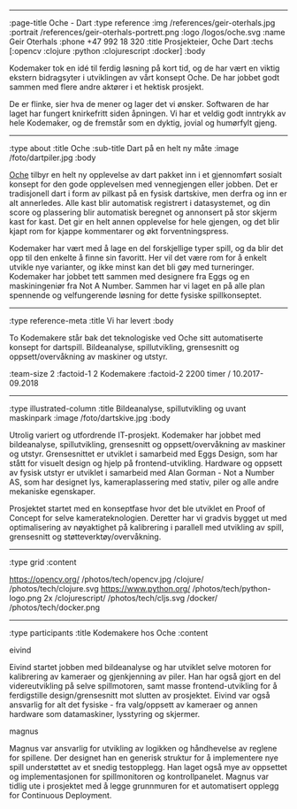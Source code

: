 --------------------------------------------------------------------------------
:page-title Oche - Dart
:type reference
:img /references/geir-oterhals.jpg
:portrait /references/geir-oterhals-portrett.png
:logo /logos/oche.svg
:name Geir Oterhals
:phone +47 992 18 320
:title Prosjekteier, Oche Dart
:techs [:opencv :clojure :python :clojurescript :docker]
:body

Kodemaker tok en idé til ferdig løsning på kort tid, og de har vært en viktig
ekstern bidragsyter i utviklingen av vårt konsept Oche. De har jobbet godt
sammen med flere andre aktører i et hektisk prosjekt.

De er flinke, sier hva de mener og lager det vi ønsker. Softwaren de har laget
har fungert knirkefritt siden åpningen. Vi har et veldig godt inntrykk av hele
Kodemaker, og de fremstår som en dyktig, jovial og humørfylt gjeng.

--------------------------------------------------------------------------------
:type about
:title Oche
:sub-title Dart på en helt ny måte
:image /foto/dartpiler.jpg
:body

[Oche](https://ochedart.com/) tilbyr en helt ny opplevelse av dart pakket inn i
et gjennomført sosialt konsept for den gode opplevelsen med vennegjengen eller
jobben. Det er tradisjonell dart i form av pilkast på en fysisk dartskive, men
derfra og inn er alt annerledes. Alle kast blir automatisk registrert i
datasystemet, og din score og plassering blir automatisk beregnet og annonsert
på stor skjerm kast for kast. Det gir en helt annen opplevelse for hele gjengen,
og det blir kjapt rom for kjappe kommentarer og økt forventningspress.

Kodemaker har vært med å lage en del forskjellige typer spill, og da blir det
opp til den enkelte å finne sin favoritt. Her vil det være rom for å enkelt
utvikle nye varianter, og ikke minst kan det bli gøy med turneringer. Kodemaker
har jobbet tett sammen med designere fra Eggs og en maskiningeniør fra Not A
Number. Sammen har vi laget en på alle plan spennende og velfungerende løsning
for dette fysiske spillkonseptet.

--------------------------------------------------------------------------------
:type reference-meta
:title Vi har levert
:body

To Kodemakere står bak det teknologiske ved Oche sitt automatiserte konsept for
dartspill. Bildeanalyse, spillutvikling, grensesnitt og oppsett/overvåkning av
maskiner og utstyr.

:team-size 2
:factoid-1 2 Kodemakere
:factoid-2 2200 timer / 10.2017-09.2018

--------------------------------------------------------------------------------

:type illustrated-column
:title Bildeanalyse, spillutvikling og uvant maskinpark
:image /foto/dartskive.jpg
:body

Utrolig variert og utfordrende IT-prosjekt. Kodemaker har jobbet med 
bildeanalyse, spillutvikling, grensesnitt og oppsett/overvåkning av 
maskiner og utstyr. Grensesnittet er utviklet i samarbeid med Eggs Design,
som har stått for visuelt design og hjelp på frontend-utvikling. Hardware
og oppsett av fysisk utstyr er utviklet i samarbeid med Alan Gorman - Not a
Number AS, som har designet lys, kameraplassering med stativ, piler og alle
andre mekaniske egenskaper.

Prosjektet startet med en konseptfase hvor det ble utviklet en Proof of
Concept for selve kamerateknologien. Deretter har vi gradvis bygget ut med
optimalisering av nøyaktighet på kalibrering i parallell med utvikling av
spill, grensesnitt og støtteverktøy/overvåkning.

--------------------------------------------------------------------------------
:type grid
:content

https://opencv.org/                /photos/tech/opencv.jpg
/clojure/                          /photos/tech/clojure.svg
https://www.python.org/            /photos/tech/python-logo.png 2x
/clojurescript/                    /photos/tech/cljs.svg
/docker/                           /photos/tech/docker.png

--------------------------------------------------------------------------------

:type participants
:title Kodemakere hos Oche
:content

eivind

Eivind startet jobben med bildeanalyse og har utviklet selve motoren for
kalibrering av kameraer og gjenkjenning av piler. Han har også gjort en del
videreutvikling på selve spillmotoren, samt masse frontend-utvikling for å
ferdigstille design/grensesnitt mot slutten av prosjektet. Eivind var også
ansvarlig for alt det fysiske - fra valg/oppsett av kameraer og annen hardware
som datamaskiner, lysstyring og skjermer.

magnus

Magnus var ansvarlig for utvikling av logikken og håndhevelse av reglene for
spillene. Der designet han en generisk struktur for å implementere nye spill
understøttet av et snedig testopplegg. Han laget også mye av oppsettet og
implementasjonen for spillmonitoren og kontrollpanelet. Magnus var tidlig ute i
prosjektet med å legge grunnmuren for et automatisert opplegg for Continuous
Deployment.
